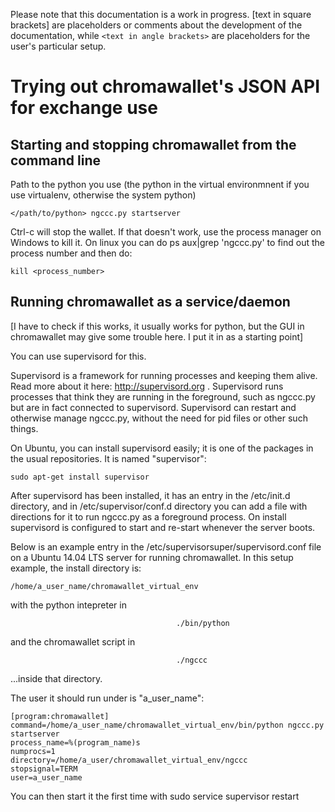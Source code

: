Please note that this documentation is a work in progress. [text in square brackets] are placeholders or comments about the development of the documentation, while `<text in angle brackets>` are placeholders for the user's particular setup.

Trying out chromawallet's JSON API for exchange use
===============

Starting and stopping chromawallet from the command line
---------------

Path to the python you use (the python in the virtual environmnent if you use virtualenv, otherwise the system python)

    </path/to/python> ngccc.py startserver

Ctrl-c will stop the wallet. If that doesn't work, use the process manager on Windows to kill it. On linux you can do ps aux|grep 'ngccc.py' to find out the process number and then do:

    kill <process_number>

Running chromawallet as a service/daemon
---------------
[I have to check if this works, it usually works for python, but the GUI in chromawallet may give some trouble here. I put it in as a starting point]

You can use supervisord for this.

Supervisord is a framework for running processes and keeping them alive. Read more about it here: http://supervisord.org . Supervisord runs processes that think they are running in the foreground, such as ngccc.py but are in fact connected to supervisord. Supervisord can restart and otherwise manage ngccc.py, without the need for pid files or other such things.

On Ubuntu, you can install supervisord easily; it is one of the packages in the usual repositories. It is named "supervisor":

    sudo apt-get install supervisor

After supervisord has been installed, it has an entry in the /etc/init.d directory, and in /etc/supervisor/conf.d directory you can add a file with directions for it to run ngccc.py as a foreground process. On install supervisord is configured to start and re-start whenever the server boots.

Below is an example entry in the /etc/supervisorsuper/supervisord.conf file on a Ubuntu 14.04 LTS server for running chromawallet. In this setup example, the install directory is:

    /home/a_user_name/chromawallet_virtual_env

with the python intepreter in

                                         ./bin/python

and the chromawallet script in

                                         ./ngccc

...inside that directory.

The user it should run under is "a_user_name":

    [program:chromawallet]
    command=/home/a_user_name/chromawallet_virtual_env/bin/python ngccc.py startserver
    process_name=%(program_name)s
    numprocs=1
    directory=/home/a_user/chromawallet_virtual_env/ngccc
    stopsignal=TERM
    user=a_user_name



You can then start it the first time with 
    sudo service supervisor restart